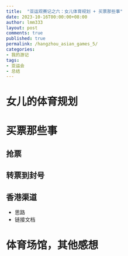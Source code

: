 ```yaml
---
title:  "亚运观赛记之六：女儿体育规划 + 买票那些事"
date: 2023-10-16T00:00:00+08:00
author: lmm333
layout: post
comments: true
published: true
permalink: /hangzhou_asian_games_5/
categories:
- 我的游记
tags:
- 亚运会
- 总结
---
```


# 女儿的体育规划

# 买票那些事
## 抢票
## 转票到封号
## 香港渠道
- 思路
- 链接文档

# 体育场馆，其他感想